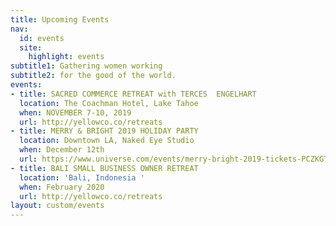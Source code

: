 ```yaml
---
title: Upcoming Events
nav:
  id: events
  site:
    highlight: events
subtitle1: Gathering women working
subtitle2: for the good of the world.
events:
- title: SACRED COMMERCE RETREAT with TERCES  ENGELHART
  location: The Coachman Hotel, Lake Tahoe
  when: NOVEMBER 7-10, 2019
  url: http://yellowco.co/retreats
- title: MERRY & BRIGHT 2019 HOLIDAY PARTY
  location: Downtown LA, Naked Eye Studio
  when: December 12th
  url: https://www.universe.com/events/merry-bright-2019-tickets-PCZKGT/
- title: BALI SMALL BUSINESS OWNER RETREAT
  location: 'Bali, Indonesia '
  when: February 2020
  url: http://yellowco.co/retreats
layout: custom/events
---
```


